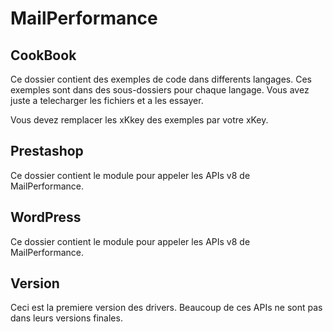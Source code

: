 MailPerformance
==

CookBook
--

Ce dossier contient des exemples de code dans differents langages. Ces exemples sont dans des sous-dossiers pour chaque langage. Vous avez juste a telecharger les fichiers et a les essayer.

Vous devez remplacer les xKkey des exemples par votre xKey.

Prestashop
--

Ce dossier contient le module pour appeler les APIs v8 de MailPerformance.

WordPress
--

Ce dossier contient le module pour appeler les APIs v8 de MailPerformance.

Version
--

Ceci est la premiere version des drivers. Beaucoup de ces APIs ne sont pas dans leurs versions finales.
